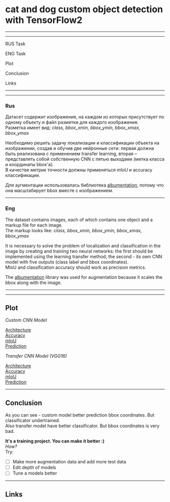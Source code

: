 # cat and dog custom object detection with TensorFlow2
---
---
RUS Task

ENG Task

Plot

Conclusion

Links

---
---
### Rus
Датасет содержит изображения, на каждом из которых присутствует по одному объекту и файл разметки для каждого изображения.
<br>Разметка имеет вид: *class, bbox_xmin, bbox_ymin, bbox_xmax, bbox_ymax*

Необходимо решить задачу локализации и классификации объекта на изображении, создав и обучив 
две  нейронные  сети:  первая  должна  быть  реализована  с  применением  transfer  learning,  вторая  – 
представлять собой собственную CNN с пятью выходами (метка класса и координаты bbox'а). 
<br>В качестве метрик точности должны применяться mIoU и accuracy классификации.

Для аугментации использовалась библиотека [albumentation](https://albumentations.ai/), потому что она масштабирует bbox вместе с изображением.

---
### Eng
The dataset contains images, each of which contains one object and a markup file for each image.
<br>The markup looks like: *class, bbox_xmin, bbox_ymin, bbox_xmax, bbox_ymax*

It is necessary to solve the problem of localization and classification in the image by creating and training two neural networks: the first should be implemented using the learning transfer method, the second - its own CNN model with five outputs (class label and bbox coordinates).
<br>MIoU and classification accuracy should work as precision metrics.

The [albumentation](https://albumentations.ai/) library was used for augmentation because it scales the bbox along with the image. 

---
---

## Plot

_Custom CNN Model_

[Architecture](https://github.com/DMBabich/cat_dog_custom_object_detection/blob/main/plots/Custom_detection_CNN.png)
<br>[Accuracy](https://github.com/DMBabich/cat_dog_custom_object_detection/blob/main/plots/small_Custom_CNN_acc.png)
<br>[mIoU](https://github.com/DMBabich/cat_dog_custom_object_detection/blob/main/plots/small_Custom_CNN_mIoU.png)
<br>[Prediction](https://github.com/DMBabich/cat_dog_custom_object_detection/blob/main/plots/prediction_custom.png)


_Transfer CNN Model (VGG16)_

[Architecture](https://github.com/DMBabich/cat_dog_custom_object_detection/blob/main/plots/Transfer_detection_VGG16.png)
<br>[Accuracy](https://github.com/DMBabich/cat_dog_custom_object_detection/blob/main/plots/small_Transfer_VGG16_CNN_acc.png)
<br>[mIoU](https://github.com/DMBabich/cat_dog_custom_object_detection/blob/main/plots/small_Transfer_VGG16_CNN_mIoU.png)
<br>[Prediction](https://github.com/DMBabich/cat_dog_custom_object_detection/blob/main/plots/prediction_transfer_learning.png)

---

## Conclusion

As you can see - custom model better prediction bbox coordinates. But classificator undertrained.
<br>Also transfer model have better classificator. But bbox coordinates is very bad.

**It's a training project. You can make it better :)**
<br>_How?_
<br>Try:
- [ ] Make more augmentation data and add more test data
- [ ] Edit depth of models
- [ ] Tune a models better

---

## Links


